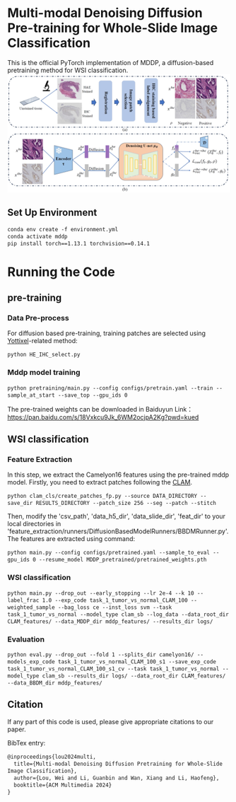 # Multi-modal Denoising Diffusion Pre-training for Whole-Slide Image Classification
This is the official PyTorch implementation of MDDP, a diffusion-based pretraining method for WSI classification.
![](pictures/mddp.png)

## Set Up Environment
```
conda env create -f environment.yml
conda activate mddp
pip install torch==1.13.1 torchvision==0.14.1
```

# Running the Code

## pre-training

### Data Pre-process
For diffusion based pre-training, training patches are selected using [Yottixel](https://github.com/KimiaLabMayo/yottixel)-related method:
```
python HE_IHC_select.py
```

### Mddp model training
```
python pretraining/main.py --config configs/pretrain.yaml --train --sample_at_start --save_top --gpu_ids 0
```
The pre-trained weights can be downloaded in Baiduyun Link：https://pan.baidu.com/s/18Vxkcu9Jk_6WM2ocjpA2Kg?pwd=kued
## WSI classification
### Feature Extraction
In this step, we extract the Camelyon16 features using the pre-trained mddp model. Firstly, you need to extract patches following the [CLAM](https://github.com/mahmoodlab/CLAM). 
```
python clam_cls/create_patches_fp.py --source DATA_DIRECTORY --save_dir RESULTS_DIRECTORY --patch_size 256 --seg --patch --stitch 
```
Then, modify the 'csv_path', 'data_h5_dir', 'data_slide_dir', 'feat_dir' to your local directories in 'feature_extraction/runners/DiffusionBasedModelRunners/BBDMRunner.py'. The features are extracted using command:
```
python main.py --config configs/pretrained.yaml --sample_to_eval --gpu_ids 0 --resume_model MDDP_pretrained/pretrained_weights.pth
```

### WSI classification
```
python main.py --drop_out --early_stopping --lr 2e-4 --k 10 --label_frac 1.0 --exp_code task_1_tumor_vs_normal_CLAM_100 --weighted_sample --bag_loss ce --inst_loss svm --task task_1_tumor_vs_normal --model_type clam_sb --log_data --data_root_dir CLAM_features/ --data_MDDP_dir mddp_features/ --results_dir logs/
```
### Evaluation
```
python eval.py --drop_out --fold 1 --splits_dir camelyon16/ --models_exp_code task_1_tumor_vs_normal_CLAM_100_s1 --save_exp_code task_1_tumor_vs_normal_CLAM_100_s1_cv --task task_1_tumor_vs_normal --model_type clam_sb --results_dir logs/ --data_root_dir CLAM_features/ --data_BBDM_dir mddp_features/
```

## Citation

If any part of this code is used, please give appropriate citations to our paper. <br />

BibTex entry: <br />
```
@inproceedings{lou2024multi,
  title={Multi-modal Denoising Diffusion Pretraining for Whole-Slide Image Classification},
  author={Lou, Wei and Li, Guanbin and Wan, Xiang and Li, Haofeng},
  booktitle={ACM Multimedia 2024}
}
```
